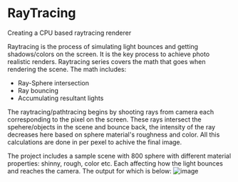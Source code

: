 # RayTracing
Creating a CPU based raytracing renderer

Raytracing is the process of simulating light bounces and getting shadows/colors on the screen. It is the key process to achieve photo realistic renders.
Raytracing series covers the math that goes when rendering the scene. The math includes:
- Ray-Sphere intersection
- Ray bouncing
- Accumulating resultant lights

The raytracing/pathtracing begins by shooting rays from camera each corresponding to the pixel on the screen. These rays intersect the spehere/objects in the scene and bounce back, the intensity of the ray decreases here based on sphere material's roughness and color. All this calculations are done in per pexel to achive the final image.

The project includes a sample scene with 800 sphere with different material properties: shinny, rough, color etc. Each affecting how the light bounces and reaches the camera. The output for which is below:
![image](https://user-images.githubusercontent.com/45897291/194643959-8b33b8e4-867f-4689-920a-f1162b00c58c.jpg)
